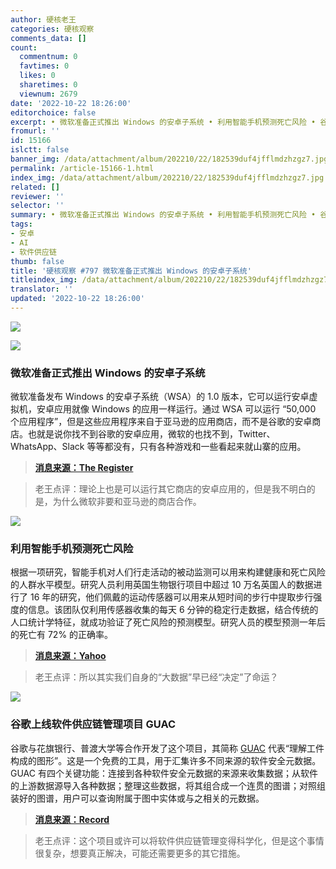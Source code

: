 ```yaml
---
author: 硬核老王
categories: 硬核观察
comments_data: []
count:
  commentnum: 0
  favtimes: 0
  likes: 0
  sharetimes: 0
  viewnum: 2679
date: '2022-10-22 18:26:00'
editorchoice: false
excerpt: • 微软准备正式推出 Windows 的安卓子系统 • 利用智能手机预测死亡风险 • 谷歌上线软件供应链管理项目 GUAC
fromurl: ''
id: 15166
islctt: false
banner_img: /data/attachment/album/202210/22/182539duf4jfflmdzhzgz7.jpg
permalink: /article-15166-1.html
index_img: /data/attachment/album/202210/22/182539duf4jfflmdzhzgz7.jpg
related: []
reviewer: ''
selector: ''
summary: • 微软准备正式推出 Windows 的安卓子系统 • 利用智能手机预测死亡风险 • 谷歌上线软件供应链管理项目 GUAC
tags:
- 安卓
- AI
- 软件供应链
thumb: false
title: '硬核观察 #797 微软准备正式推出 Windows 的安卓子系统'
titleindex_img: /data/attachment/album/202210/22/182539duf4jfflmdzhzgz7.jpg
translator: ''
updated: '2022-10-22 18:26:00'
---
```


![](/data/attachment/album/202210/22/182539duf4jfflmdzhzgz7.jpg)


![](/data/attachment/album/202210/22/182546tp8unwu88kxlqbbj.jpg)


### 微软准备正式推出 Windows 的安卓子系统


微软准备发布 Windows 的安卓子系统（WSA）的 1.0 版本，它可以运行安卓虚拟机，安卓应用就像 Windows 的应用一样运行。通过 WSA 可以运行 “50,000 个应用程序”，但是这些应用程序来自于亚马逊的应用商店，而不是谷歌的安卓商店。也就是说你找不到谷歌的安卓应用，微软的也找不到，Twitter、WhatsApp、Slack 等等都没有，只有各种游戏和一些看起来就山寨的应用。



> 
> **[消息来源：The Register](https://www.theregister.com/2022/10/21/windows_subsystem_for_android_released/)**
> 
> 
> 



> 
> 老王点评：理论上也是可以运行其它商店的安卓应用的，但是我不明白的是，为什么微软非要和亚马逊的商店合作。
> 
> 
> 


![](/data/attachment/album/202210/22/182555aizwd5sfh4itg43d.jpg)


### 利用智能手机预测死亡风险


根据一项研究，智能手机对人们行走活动的被动监测可以用来构建健康和死亡风险的人群水平模型。研究人员利用英国生物银行项目中超过 10 万名英国人的数据进行了 16 年的研究，他们佩戴的运动传感器可以用来从短时间的步行中提取步行强度的信息。该团队仅利用传感器收集的每天 6 分钟的稳定行走数据，结合传统的人口统计学特征，就成功验证了死亡风险的预测模型。研究人员的模型预测一年后的死亡有 72% 的正确率。



> 
> **[消息来源：Yahoo](https://uk.sports.yahoo.com/news/scientists-found-way-predict-death-183348314.html)**
> 
> 
> 



> 
> 老王点评：所以其实我们自身的“大数据”早已经“决定”了命运？
> 
> 
> 


![](/data/attachment/album/202210/22/182614icw6f66wyvi92nn2.jpg)


### 谷歌上线软件供应链管理项目 GUAC


谷歌与花旗银行、普渡大学等合作开发了这个项目，其简称 [GUAC](https://github.com/guacsec/guac) 代表“理解工件构成的图形”。这是一个免费的工具，用于汇集许多不同来源的软件安全元数据。GUAC 有四个关键功能：连接到各种软件安全元数据的来源来收集数据；从软件的上游数据源导入各种数据；整理这些数据，将其组合成一个连贯的图谱；对照组装好的图谱，用户可以查询附属于图中实体或与之相关的元数据。



> 
> **[消息来源：Record](https://therecord.media/google-announces-guac-open-source-project-on-software-supply-chains/)**
> 
> 
> 



> 
> 老王点评：这个项目或许可以将软件供应链管理变得科学化，但是这个事情很复杂，想要真正解决，可能还需要更多的其它措施。
> 
> 
>